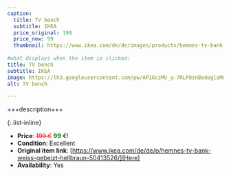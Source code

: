 ```yaml
---
caption:
  title: TV bench
  subtitle: IKEA
  price_original: 199
  price_new: 99
  thumbnail: https://www.ikea.com/de/de/images/products/hemnes-tv-bank-weiss-gebeizt-hellbraun__0583377_pe671187_s5.jpg
  
#what displays when the item is clicked:
title: TV bench
subtitle: IKEA
image: https://lh3.googleusercontent.com/pw/AP1GczMU_q-7RLP8znBedoglsMdIrvIJrD8Rgx6Fofpilg5Zr9-2UdIGOU3MmQZu93Qn7jXib_b9DNQ5VktqbBp2zeD8T5FdHcG1Wg-9lpr26vkwPvf4sAuVZICxoz7ad-VHyxFuL3Z1QaPoR4VrkmOWTkTtRg=w2168-h1626-s-no-gm?authuser=0
alt: TV bench

---
```

+++description+++

{:.list-inline} 
- **Price**: <span style="color:red"><del>199 €</del></span> <span style="color:green">**99**</span> €!
- **Condition**: Excellent
- **Original item link**: [https://www.ikea.com/de/de/p/hemnes-tv-bank-weiss-gebeizt-hellbraun-50413526/](Here)
- **Availability**: Yes

